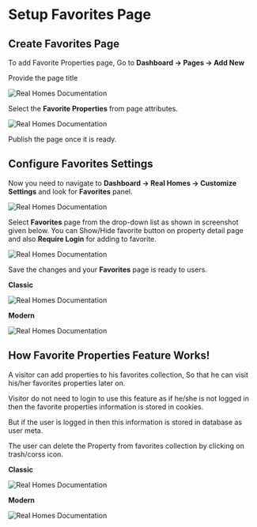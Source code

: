 # Setup Favorites Page

## Create Favorites Page

To add Favorite Properties page, Go to **Dashboard → Pages → Add New**

Provide the page title

![Real Homes Documentation](images/member-pages/favorites-title-gutenberg.png)

Select the **Favorite Properties** from page attributes. 

![Real Homes Documentation](images/member-pages/favorites-template.png)

Publish the page once it is ready.

## Configure Favorites Settings

Now you need to navigate to **Dashboard → Real Homes → Customize Settings** and look for **Favorites** panel.

![Real Homes Documentation](images/member-pages/favorites-main-panel.png)

Select **Favorites** page from the drop-down list as shown in screenshot given below. You can Show/Hide favorite button on property detail page and also **Require Login** for adding to favorite.

![Real Homes Documentation](images/member-pages/favorites-customizer-settings.png)

Save the changes and your **Favorites** page is ready to users.

**Classic**

![Real Homes Documentation](images/member-pages/favorites-front-end.png)

**Modern**

![Real Homes Documentation](images/member-pages/favorites-front-end-mod.png)

## How Favorite Properties Feature Works!

A visitor can add properties to his favorites collection, So that he can visit his/her favorites properties later on.

Visitor do not need to login to use this feature as if he/she is not logged in then the favorite properties information is stored in cookies.

But if the user is logged in then this information is stored in database as user meta.

The user can delete the Property from favorites collection by clicking on trash/corss icon.

**Classic**

![Real Homes Documentation](images/member-pages/favorites-section-front-end.jpeg)

**Modern**

![Real Homes Documentation](images/member-pages/favorites-section-front-end-mod.png)
